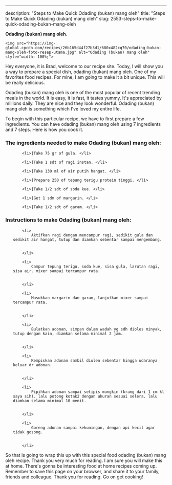 ---
description: "Steps to Make Quick Odading (bukan) mang oleh"
title: "Steps to Make Quick Odading (bukan) mang oleh"
slug: 2553-steps-to-make-quick-odading-bukan-mang-oleh

<p>
	<strong>Odading (bukan) mang oleh</strong>. 
	
</p>
<p>
	
	<img src="https://img-global.cpcdn.com/recipes/26b165d44f27b3d1/680x482cq70/odading-bukan-mang-oleh-foto-resep-utama.jpg" alt="Odading (bukan) mang oleh" style="width: 100%;">
	
	
</p>
<p>
	Hey everyone, it is Brad, welcome to our recipe site. Today, I will show you a way to prepare a special dish, odading (bukan) mang oleh. One of my favorites food recipes. For mine, I am going to make it a bit unique. This will be really delicious.
</p>
	
<p>
	
</p>
<p>
	Odading (bukan) mang oleh is one of the most popular of recent trending meals in the world. It is easy, it is fast, it tastes yummy. It's appreciated by millions daily. They are nice and they look wonderful. Odading (bukan) mang oleh is something which I've loved my entire life.
</p>

<p>
To begin with this particular recipe, we have to first prepare a few ingredients. You can have odading (bukan) mang oleh using 7 ingredients and 7 steps. Here is how you cook it.
</p>

<h3>The ingredients needed to make Odading (bukan) mang oleh:</h3>

<ol>
	
		<li>{Take 75 gr of gula. </li>
	
		<li>{Take 1 sdt of ragi instan. </li>
	
		<li>{Take 130 ml of air putih hangat. </li>
	
		<li>{Prepare 250 of tepung terigu protein tinggi. </li>
	
		<li>{Take 1/2 sdt of soda kue. </li>
	
		<li>{Get 1 sdm of margarin. </li>
	
		<li>{Take 1/2 sdt of garam. </li>
	
</ol>
<p>
	
</p>

<h3>Instructions to make Odading (bukan) mang oleh:</h3>

<ol>
	
		<li>
			Aktifkan ragi dengan mencampur ragi, sedikit gula dan sedikit air hangat, tutup dan diamkan sebentar sampai mengembang.
			
			
		</li>
	
		<li>
			Campur tepung terigu, soda kue, sisa gula, larutan ragi, sisa air. mixer sampai tercampur rata.
			
			
		</li>
	
		<li>
			Masukkan margarin dan garam, lanjutkan mixer sampai tercampur rata.
			
			
		</li>
	
		<li>
			Bulatkan adonan, simpan dalam wadah yg sdh dioles minyak, tutup dengan kain, diamkan selama minimal 2 jam.
			
			
		</li>
	
		<li>
			Kempiskan adonan sambil diulen sebentar hingga udaranya keluar dr adonan.
			
			
		</li>
	
		<li>
			Pipihkan adonan sampai setipis mungkin (krang dari 1 cm kl saya sih). lalu potong kotak2 dengan ukuran sesuai selera. lalu diamkan selama minimal 10 menit.
			
			
		</li>
	
		<li>
			Goreng adonan sampai kekuningan, dengan api kecil agar tidak gosong.
			
			
		</li>
	
</ol>

<p>
	
</p>

<p>
	So that is going to wrap this up with this special food odading (bukan) mang oleh recipe. Thank you very much for reading. I am sure you will make this at home. There's gonna be interesting food at home recipes coming up. Remember to save this page on your browser, and share it to your family, friends and colleague. Thank you for reading. Go on get cooking!
</p>
